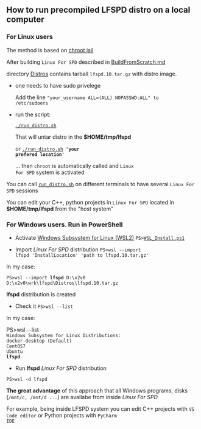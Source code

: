 ##  How to run precompiled LFSPD distro on a local computer   

### For Linux users


The method is based on [chroot jail](https://en.wikipedia.org/wiki/Chroot)

After building <code>Linux For SPD</code> described in [BuildFromScratch.md](BuildFromScratch.md)

directory [Distros](Distros) contains tarball <code>lfspd.10.tar.gz</code> with distro image.

- one needs to have sudo privelege 

  Add the line <code>"your_username ALL=(ALL) NOPASSWD:ALL" to /etc/sudoers </code>

- run the script:

  <code>[./run_distro.sh](run_distro.sh)</code>

  That will untar distro in the <b>$HOME/tmp/lfspd</b>

  or <code>[./run_distro.sh](run_distro.sh) <b>'your prefered location'</b> </code>

  ... then <code>chroot</code> is automatically called and <code>Linux For SPD</code> system is activated

You can call <code>[run_distro.sh](run_distro.sh)</code> on different terminals to have several <code>Linux For SPD</code> sessions 

You can edit your C++, python projects in <code>Linux For SPD</code> located in <b>$HOME/tmp/lfspd</b> from the "host system"

### For Windows users. Run in PowerShell

- Activate [Windows Subsystem for Linux (WSL2)](https://en.wikipedia.org/wiki/Windows_Subsystem_for_Linux)  <code>PS>[WSL_Install.ps1](WSL_Install.ps1)</code>

- Import <i>Linux For SPD</i> distribution <code>PS>wsl --import lfspd 'InstallLocation' 'path to lfspd.10.tar.gz'</code>

In my case:

<code>PS>wsl --import <b>lfspd</b>  D:\x2v0  D:\x2v0\wrk\lfspd\Distros\lfspd.10.tar.gz</code>

<b>lfspd</b> distribution is created

- Check it <code>PS>wsl --list</code>

In my case:

<p>
PS>wsl --list
<code>
Windows Subsystem for Linux Distributions:
docker-desktop (Default)
CentOS7
Ubuntu
<b>lfspd</b>
</code>
</p>

- Run <b>lfspd</b> <i>Linux For SPD</i> distribution 

<code>PS>wsl -d lfspd </code>

<b>The great advantage</b> of this approach that all Windows programs, disks (<code>/mnt/c, /mnt/d ...</code>) are availabe from inside <i>Linux For SPD</i>

For example, being inside LFSPD system you can edit C++ projects with <code>VS Code editor</code> or Python projects with <code>PyCharm IDE</code> 
